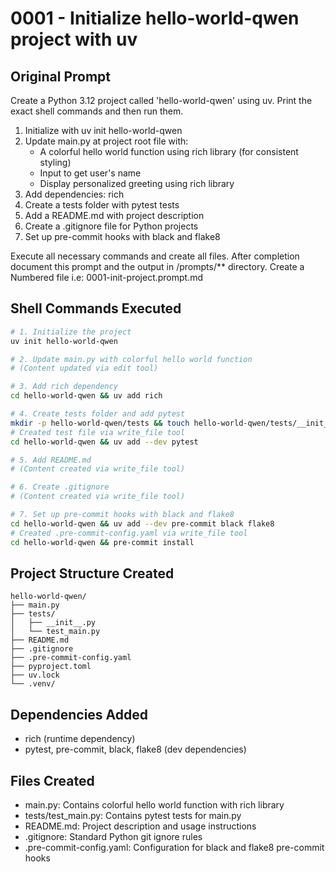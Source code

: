 # 0001 - Initialize hello-world-qwen project with uv

## Original Prompt

Create a Python 3.12 project called 'hello-world-qwen' using uv. Print the exact shell commands and then run them.

1. Initialize with uv init hello-world-qwen
2. Update main.py at project root file with:
   - A colorful hello world function using rich library (for consistent styling)
   - Input to get user's name
   - Display personalized greeting using rich library
3. Add dependencies: rich
4. Create a tests folder with pytest tests
5. Add a README.md with project description
6. Create a .gitignore file for Python projects
7. Set up pre-commit hooks with black and flake8

Execute all necessary commands and create all files. After completion document this prompt and the output in /prompts/** directory. Create a Numbered file i.e: 0001-init-project.prompt.md

## Shell Commands Executed

```bash
# 1. Initialize the project
uv init hello-world-qwen

# 2. Update main.py with colorful hello world function
# (Content updated via edit tool)

# 3. Add rich dependency
cd hello-world-qwen && uv add rich

# 4. Create tests folder and add pytest
mkdir -p hello-world-qwen/tests && touch hello-world-qwen/tests/__init__.py
# Created test file via write_file tool
cd hello-world-qwen && uv add --dev pytest

# 5. Add README.md
# (Content created via write_file tool)

# 6. Create .gitignore
# (Content created via write_file tool)

# 7. Set up pre-commit hooks with black and flake8
cd hello-world-qwen && uv add --dev pre-commit black flake8
# Created .pre-commit-config.yaml via write_file tool
cd hello-world-qwen && pre-commit install
```

## Project Structure Created

```
hello-world-qwen/
├── main.py
├── tests/
│   ├── __init__.py
│   └── test_main.py
├── README.md
├── .gitignore
├── .pre-commit-config.yaml
├── pyproject.toml
├── uv.lock
└── .venv/
```

## Dependencies Added

- rich (runtime dependency)
- pytest, pre-commit, black, flake8 (dev dependencies)

## Files Created

- main.py: Contains colorful hello world function with rich library
- tests/test_main.py: Contains pytest tests for main.py
- README.md: Project description and usage instructions
- .gitignore: Standard Python git ignore rules
- .pre-commit-config.yaml: Configuration for black and flake8 pre-commit hooks